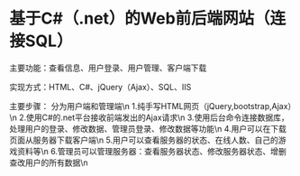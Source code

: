 # 基于C#（.net）的Web前后端网站（连接SQL）
主要功能：查看信息、用户登录、用户管理、客户端下载

实现方式：HTML、C#、jQuery（Ajax）、SQL、IIS

主要步骤：   分为用户端和管理端\n
1.纯手写HTML网页（jQuery,bootstrap,Ajax）\n
2.使用C#的.net平台接收前端发出的Ajax请求\n
3.使用后台命令连接数据库，处理用户的登录、修改数据、管理员登录、修改数据等功能\n
4.用户可以在下载页面从服务器下载客户端\n
5.用户可以查看服务器的状态、在线人数、自己的游戏资料等\n
6.管理员可以管理服务器：查看服务器状态、修改服务器状态、增删查改用户的所有数据\n
